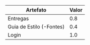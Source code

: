 | Artefato                 | Valor |
|--------------------------|-------|
| Entregas                 | 0.8   |
| Guia de Estilo (-Fontes) | 0.4   |
| Login                    | 1.0   |
